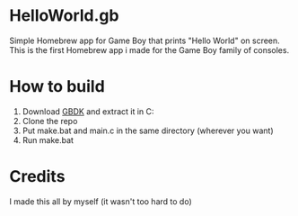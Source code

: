 # HelloWorld.gb
Simple Homebrew app for Game Boy that prints "Hello World" on screen.
This is the first Homebrew app i made for the Game Boy family of consoles.

# How to build
1. Download [GBDK](https://github.com/gbdk-2020/gbdk-2020) and extract it in C:
2. Clone the repo
3. Put make.bat and main.c in the same directory (wherever you want)
4. Run make.bat

# Credits
I made this all by myself (it wasn't too hard to do)
